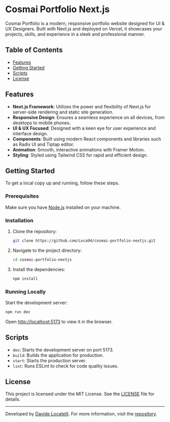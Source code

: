 # Cosmai Portfolio Next.js

Cosmai Portfolio is a modern, responsive portfolio website designed for UI & UX Designers. Built with Next.js and deployed on Vercel, it showcases your projects, skills, and experience in a sleek and professional manner.

## Table of Contents

- [Features](#features)
- [Getting Started](#getting-started)
- [Scripts](#scripts)
- [License](#license)

## Features

- **Next.js Framework**: Utilizes the power and flexibility of Next.js for server-side rendering and static site generation.
- **Responsive Design**: Ensures a seamless experience on all devices, from desktops to mobile phones.
- **UI & UX Focused**: Designed with a keen eye for user experience and interface design.
- **Components**: Built using modern React components and libraries such as Radix UI and Tiptap editor.
- **Animation**: Smooth, interactive animations with Framer Motion.
- **Styling**: Styled using Tailwind CSS for rapid and efficient design.

## Getting Started

To get a local copy up and running, follow these steps.

### Prerequisites

Make sure you have [Node.js](https://nodejs.org/) installed on your machine.

### Installation

1. Clone the repository:
   ```bash
   git clone https://github.com/Loca94/cosmai-portfolio-nextjs.git
   ```
2. Navigate to the project directory:
   ```bash
   cd cosmai-portfolio-nextjs
   ```
3. Install the dependencies:
   ```bash
   npm install
   ```

### Running Locally

Start the development server:
```bash
npm run dev
```
Open [http://localhost:5173](http://localhost:5173) to view it in the browser.

## Scripts

- `dev`: Starts the development server on port 5173.
- `build`: Builds the application for production.
- `start`: Starts the production server.
- `lint`: Runs ESLint to check for code quality issues.

## License

This project is licensed under the MIT License. See the [LICENSE](LICENSE) file for details.

---

Developed by [Davide Locatelli](mailto:davide.loca94@gmail.com). For more information, visit the [repository](https://github.com/Loca94/cosmai-portfolio-nextjs).
